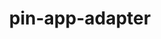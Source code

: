 ---
layout: repo
title: pin-app-adapter

account: ben7th
desc:
created:
updated:
last-commit:
type:
alternative:

skills:
threads: false
design-usage:
---